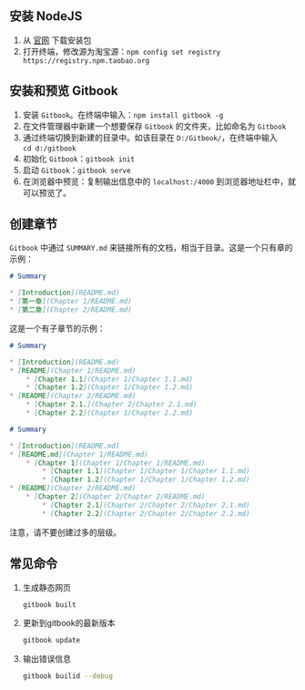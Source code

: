 ## 安装 NodeJS

1. 从 [官网](https://nodejs.org/en/download/) 下载安装包
2. 打开终端，修改源为淘宝源：`npm config set registry https://registry.npm.taobao.org`

## 安装和预览 Gitbook

1. 安装 `Gitbook`。在终端中输入：`npm install gitbook -g`
2. 在文件管理器中新建一个想要保存 `Gitbook` 的文件夹，比如命名为 `Gitbook` 
3. 通过终端切换到新建的目录中。如该目录在 `D:/Gitbook/`，在终端中输入 `cd d:/gitbook`
4. 初始化 `Gitbook`：`gitbook init`
5. 启动 `Gitbook`：`gitbook serve`
6. 在浏览器中预览：复制输出信息中的 `localhost:/4000` 到浏览器地址栏中，就可以预览了。

## 创建章节

`Gitbook` 中通过 `SUMMARY.md` 来链接所有的文档，相当于目录。这是一个只有章的示例：

```markdown
# Summary

* [Introduction](README.md)
* [第一章](Chapter 1/README.md)
* [第二章](Chapter 2/README.md)
```

这是一个有子章节的示例：

```markdown
# Summary

* [Introduction](README.md)
* [README](Chapter 1/README.md)
    * [Chapter 1.1](Chapter 1/Chapter 1.1.md)
    * [Chapter 1.2](Chapter 1/Chapter 1.2.md)
* [README](Chapter 2/README.md)
    * [Chapter 2.1.](Chapter 2/Chapter 2.1.md)
    * [Chapter 2.2](Chapter 1/Chapter 2.2.md)
```

```markdown
# Summary

* [Introduction](README.md)
* [README.md](Chapter 1/README.md)
    * [Chapter 1](Chapter 1/Chapter 1/README.md)
        * [Chapter 1.1](Chapter 1/Chapter 1/Chapter 1.1.md)
        * [Chapter 1.2](Chapter 1/Chapter 1/Chapter 1.2.md)
* [README](Chapter 2/README.md)
    * [Chapter 2](Chapter 2/Chapter 2/README.md)
        * [Chapter 2.1](Chapter 2/Chapter 2/Chapter 2.1.md)
        * [Chapter 2.2](Chapter 2/Chapter 2/Chapter 2.2.md)
```

注意，请不要创建过多的层级。 

## 常见命令

1. 生成静态网页

   ```bash
   gitbook built
   ```

2. 更新到gitbook的最新版本

   ```bash
   gitbook update
   ```

3. 输出错误信息

   ```bash
   gitbook builid --debug
   ```